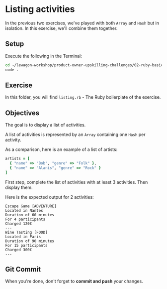 # Listing activities

In the previous two exercises, we've played with both `Array` and `Hash` but in isolation. In this exercise, we'll combine them together.

## Setup

Execute the following in the Terminal:

```bash
cd ~/lewagon-workshop/product-owner-upskilling-challenges/02-ruby-basics/04-listing-activities/
code .
```

## Exercise

In this folder, you will find `listing.rb` - The Ruby boilerplate of the exercise.

## Objectives

The goal is to display a list of activities.

A list of activities is represented by an `Array` containing one `Hash` per activity.

As a comparison, here is an example of a list of artists:

```ruby
artists = [
  { "name" => "Bob", "genre" => "Folk" },
  { "name" => "Alanis", "genre" => "Rock" }
]
```

First step, complete the list of activities with at least 3 activities. Then display them.

Here is the expected output for 2 activities:

```
Escape Game [ADVENTURE]
Located in Nantes
Duration of 60 minutes
For 4 participants
Charged 120€
---
Wine Tasting [FOOD]
Located in Paris
Duration of 90 minutes
For 15 participants
Charged 300€
---
```

## Git Commit

When you're done, don't forget to **commit and push** your changes.
